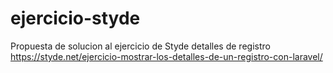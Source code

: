 # ejercicio-styde
Propuesta de solucion al ejercicio de Styde detalles de registro
https://styde.net/ejercicio-mostrar-los-detalles-de-un-registro-con-laravel/
